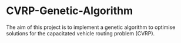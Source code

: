 # CVRP-Genetic-Algorithm
The aim of this project is to implement a genetic algorithm to optimise solutions for the capacitated vehicle routing problem (CVRP).
